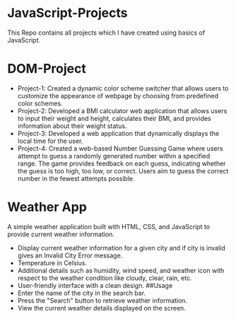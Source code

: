 # JavaScript-Projects
This Repo contains all projects which I have created using basics of JavaScript.

# DOM-Project
- Project-1: Created a dynamic color scheme switcher that allows users to customize the appearance of webpage by choosing from predefined color schemes. 
- Project-2: Developed a BMI calculator web application that allows users to input their weight and height, calculates their BMI, and provides information about their weight status.
- Project-3: Developed a web application that dynamically displays the local time for the user.
- Project-4: Created a web-based Number Guessing Game where users attempt to guess a randomly generated number within a specified range. The game provides feedback on each guess, indicating whether the guess is too high, too low, or correct. Users aim to guess the correct number in the fewest attempts possible.

# Weather App
A simple weather application built with HTML, CSS, and JavaScript to provide current weather information.
- Display current weather information for a given city and if city is invalid gives an Invalid City Error message.
- Temperature in Celsius.
- Additional details such as humidity, wind speed, and weather icon with respect to the weather condition like cloudy, clear, rain, etc.
- User-friendly interface with a clean design.
##Usage
- Enter the name of the city in the search bar.
- Press the "Search" button to retrieve weather information.
- View the current weather details displayed on the screen.

